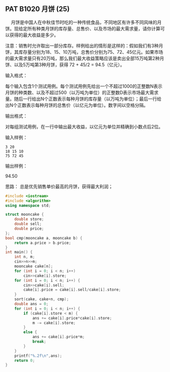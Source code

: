 PAT B1020 月饼 (25)
------------

　
月饼是中国人在中秋佳节时吃的一种传统食品，不同地区有许多不同风味的月饼。现给定所有种类月饼的库存量、总售价、以及市场的最大需求量，请你计算可以获得的最大收益是多少。

注意：销售时允许取出一部分库存。样例给出的情形是这样的：假如我们有3种月饼，其库存量分别为18、15、10万吨，总售价分别为75、72、45亿元。如果市场的最大需求量只有20万吨，那么我们最大收益策略应该是卖出全部15万吨第2种月饼、以及5万吨第3种月饼，获得 72 + 45/2 = 94.5（亿元）。

输入格式：

每个输入包含1个测试用例。每个测试用例先给出一个不超过1000的正整数N表示月饼的种类数、以及不超过500（以万吨为单位）的正整数D表示市场最大需求量。随后一行给出N个正数表示每种月饼的库存量（以万吨为单位）；最后一行给出N个正数表示每种月饼的总售价（以亿元为单位）。数字间以空格分隔。

输出格式：

对每组测试用例，在一行中输出最大收益，以亿元为单位并精确到小数点后2位。

输入样例：

```
3 20
18 15 10
75 72 45
```

输出样例：

94.50

思路：
总是优先销售单价最高的月饼，获得最大利润；
```C++
#include <iostream>
#include <algorithm>
using namespace std;

struct mooncake {
    double store;
    double sell;
    double price;
};
bool cmp(mooncake a, mooncake b) {
    return a.price > b.price;
}
int main() {
    int n, m;
    cin>>n>>m;
    mooncake cake[n];
    for (int i = 0; i < n; i++)
        cin>>cake[i].store;
    for (int i = 0; i < n; i++) {
        cin>>cake[i].sell;
        cake[i].price = cake[i].sell/cake[i].store;
    }
    sort(cake, cake+n, cmp);
    double ans = 0;
    for (int i = 0; i < n; i++) {
        if (cake[i].store < m) {
            ans += cake[i].price*cake[i].store;
            m -= cake[i].store;
        }
        else {
            ans += cake[i].price*m;
            break;
        }
    }
    printf("%.2f\n",ans);
    return 0;
}
```